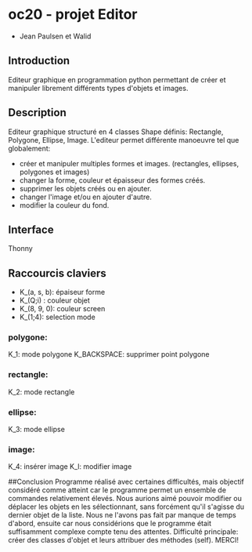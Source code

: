 # oc20 - projet Editor
- Jean Paulsen et Walid

## Introduction

Editeur graphique en programmation python permettant de créer et manipuler librement différents types d'objets et images. 

## Description
Editeur graphique structuré en 4 classes Shape définis: Rectangle, Polygone, Ellipse, Image.
L'editeur permet différente manoeuvre tel que globalement:

- créer et manipuler multiples formes et images. (rectangles, ellipses, polygones et images)
- changer la forme, couleur et épaisseur des formes créés.
- supprimer les objets créés ou en ajouter.
- changer l'image et/ou en ajouter d'autre.
- modifier la couleur du fond.

## Interface
Thonny 

## Raccourcis claviers
- K_(a, s, b): épaiseur forme
- K_(Q;i) : couleur objet
- K_(8, 9, 0): couleur screen
- K_(1;4): selection mode
### polygone: 
K_1: mode polygone
K_BACKSPACE: supprimer point polygone
### rectangle:
K_2: mode rectangle
### ellipse:
K_3: mode ellipse
### image:
K_4: insérer image
K_l: modifier image

##Conclusion
Programme réalisé avec certaines difficultés, mais objectif considéré comme atteint car le programme 
permet un ensemble de commandes relativement élevés. 
Nous aurions aimé pouvoir modifier ou déplacer les objets en les sélectionnant, sans forcément qu'il
s'agisse du dernier objet de la liste. Nous ne l'avons pas fait par manque de temps d'abord, ensuite 
car nous considérions que le programme était suffisamment complexe compte tenu des attentes.
Difficulté principale: créer des classes d'objet et leurs attribuer des méthodes (self).
MERCI!

